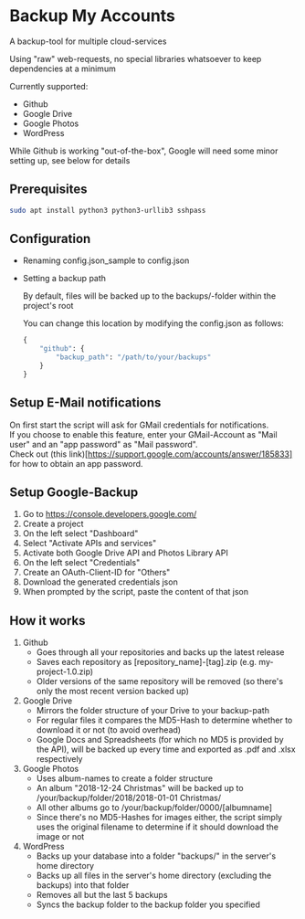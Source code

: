 # Backup My Accounts

A backup-tool for multiple cloud-services

Using "raw" web-requests, no special libraries whatsoever to keep dependencies at a minimum

Currently supported:
- Github
- Google Drive
- Google Photos
- WordPress

While Github is working "out-of-the-box", Google will need some minor setting up, see below for details

## Prerequisites
```sh
sudo apt install python3 python3-urllib3 sshpass
```

## Configuration
- Renaming config.json_sample to config.json
- Setting a backup path

    By default, files will be backed up to the backups/-folder within the project's root

    You can change this location by modifying the config.json as follows:

    ```python
    {
        "github": {
            "backup_path": "/path/to/your/backups"
        }
    }
    ```

## Setup E-Mail notifications
On first start the script will ask for GMail credentials for notifications.  
If you choose to enable this feature, enter your GMail-Account as "Mail user" and an "app password" as "Mail password".  
Check out (this link)[https://support.google.com/accounts/answer/185833] for how to obtain an app password.

## Setup Google-Backup
1. Go to https://console.developers.google.com/
2. Create a project
3. On the left select "Dashboard"
4. Select "Activate APIs and services"
5. Activate both Google Drive API and Photos Library API
6. On the left select "Credentials"
7. Create an OAuth-Client-ID for "Others"
8. Download the generated credentials json
9. When prompted by the script, paste the content of that json

## How it works
1. Github
    - Goes through all your repositories and backs up the latest release
    - Saves each repository as [repository_name]-[tag].zip (e.g. my-project-1.0.zip)
    - Older versions of the same repository will be removed (so there's only the most recent version backed up)
2. Google Drive
    - Mirrors the folder structure of your Drive to your backup-path
    - For regular files it compares the MD5-Hash to determine whether to download it or not (to avoid overhead)
    - Google Docs and Spreadsheets (for which no MD5 is provided by the API), will be backed up every time and exported as .pdf and .xlsx respectively
3. Google Photos
    - Uses album-names to create a folder structure
    - An album "2018-12-24 Christmas" will be backed up to /your/backup/folder/2018/2018-01-01 Christmas/
    - All other albums go to /your/backup/folder/0000/[albumname]
    - Since there's no MD5-Hashes for images either, the script simply uses the original filename to determine if it should download the image or not
4. WordPress
    - Backs up your database into a folder "backups/" in the server's home directory
    - Backs up all files in the server's home directory (excluding the backups) into that folder
    - Removes all but the last 5 backups
    - Syncs the backup folder to the backup folder you specified
